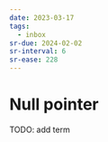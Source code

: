 ```yaml
---
date: 2023-03-17
tags:
  - inbox
sr-due: 2024-02-02
sr-interval: 6
sr-ease: 228
---
```

# Null pointer

TODO: add term
